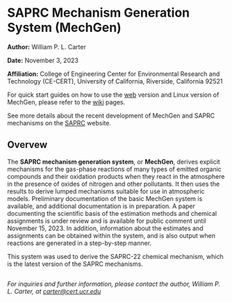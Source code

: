 # SAPRC Mechanism Generation System (MechGen)

**Author:** William P. L. Carter

**Date:** November 3, 2023

**Affiliation:** College of Engineering Center for Environmental Research and Technology (CE-CERT), University of California, Riverside, California 92521

For quick start guides on how to use the [web](http://mechgen.cert.ucr.edu/) version and Linux version of MechGen, please refer to the [wiki](https://github.com/SAPRC/MechGenv1/wiki) pages.

See more details about the recent development of MechGen and SAPRC mechanisms on the [SAPRC](https://intra.engr.ucr.edu/~carter/SAPRC/) website.

## Overvew

The **SAPRC mechanism generation system**, or **MechGen**, derives explicit mechanisms for the gas-phase reactions of many types of emitted organic compounds and their oxidation products when they react in the atmosphere in the presence of oxides of nitrogen and other pollutants. It then uses the results to derive lumped mechanisms suitable for use in atmospheric models. Preliminary documentation of the basic MechGen system is available, and additional documentation is in preparation. A paper documenting the scientific basis of the estimation methods and chemical assignments is under review and is available for public comment until November 15, 2023. In addition, information about the estimates and assignments can be obtained within the system, and is also output when reactions are generated in a step-by-step manner.

This system was used to derive the SAPRC-22 chemical mechanism, which is the latest version of the SAPRC mechanisms.

##

*For inquiries and further information, please contact the author, William P. L. Carter, at carter@cert.ucr.edu*


